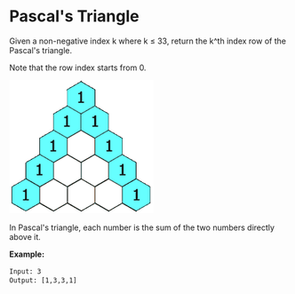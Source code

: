 # Pascal's Triangle

Given a non-negative index k where k ≤ 33, return the k^th index row of the Pascal's triangle.

Note that the row index starts from 0.

![PascalTriangle](./PascalTriangleAnimated2.gif)

In Pascal's triangle, each number is the sum of the two numbers directly above it.

__Example:__

```pseudo
Input: 3
Output: [1,3,3,1]
```